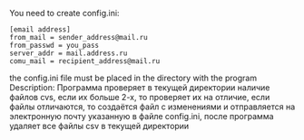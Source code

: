 You need to create config.ini:
```
[email address]
from_mail = sender_address@mail.ru
from_passwd = you_pass
server_addr = mail.address.ru
comu_mail = recipient_address@mail.ru
```
the config.ini file must be placed in the directory with the program
Description:
Программа проверяет в текущей директории наличие файлов cvs, если их больше 2-х, то проверяет их на отличие, если файлы отличаются, то создаётся файл с изменениями и отправляется на электронную почту указанную в файле config.ini, после программа удаляет все файлы csv в текущей директории
